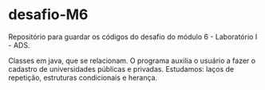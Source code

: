 # desafio-M6

Repositório para guardar os códigos do desafio do módulo 6 - Laboratório I - ADS.

Classes em java, que se relacionam. O programa auxilia o usuário a fazer o cadastro de universidades públicas e privadas.
Estudamos: laços de repetição, estruturas condicionais e herança.
